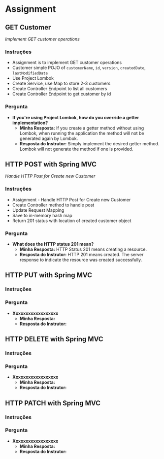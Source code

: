 # Assignment

## GET Customer

_Implement GET customer operations_

### Instruções

* Assignment is to implement GET customer operations
* Customer simple POJO of `customerName`, `id`, `version`, `createdDate`, `lastModifiedDate`
* Use Project Lombok
* Create Service, use Map to store 2-3 customers
* Create Controller Endpoint to list all customers
* Create Controller Endpoint to get customer by id

### Pergunta

* **If you're using Project Lombok, how do you override a getter implementation?**
    * **Minha Resposta:** If you create a getter method without using Lombok, when running the application the method
      will not be generated again by Lombok.
    * **Resposta do Instrutor:** Simply implement the desired getter method. Lombok will not generate the method if one
      is provided.

## HTTP POST with Spring MVC

_Handle HTTP Post for Create new Customer_

### Instruções

* Assignment - Handle HTTP Post for Create new Customer
* Create Controller method to handle post
* Update Request Mapping
* Save to in-memory hash map
* Return 201 status with location of created customer object

### Pergunta

* **What does the HTTP status 201 mean?**
    * **Minha Resposta:** HTTP Status 201 means creating a resource.
    * **Resposta do Instrutor:** HTTP 201 means created. The server response to indicate the resource was created
      successfully.

## HTTP PUT with Spring MVC

### Instruções

### Pergunta

* **Xxxxxxxxxxxxxxxxxx**
    * **Minha Resposta:**
    * **Resposta do Instrutor:**

## HTTP DELETE with Spring MVC

### Instruções

### Pergunta

* **Xxxxxxxxxxxxxxxxxx**
    * **Minha Resposta:**
    * **Resposta do Instrutor:**

## HTTP PATCH with Spring MVC

### Instruções

### Pergunta

* **Xxxxxxxxxxxxxxxxxx**
    * **Minha Resposta:**
    * **Resposta do Instrutor:**
